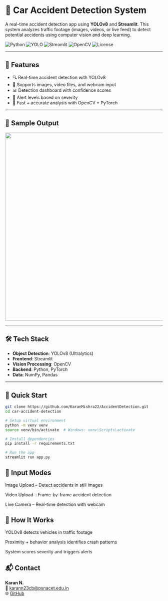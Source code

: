 # 🚗 Car Accident Detection System

A real-time accident detection app using **YOLOv8** and **Streamlit**. This system analyzes traffic footage (images, videos, or live feed) to detect potential accidents using computer vision and deep learning.

![Python](https://img.shields.io/badge/python-v3.8+-blue.svg)
![YOLO](https://img.shields.io/badge/YOLO-v8-green.svg)
![Streamlit](https://img.shields.io/badge/streamlit-v1.28+-red.svg)
![OpenCV](https://img.shields.io/badge/opencv-v4.8+-orange.svg)
![License](https://img.shields.io/badge/license-MIT-green.svg)

---

## 🚀 Features

- 🔍 Real-time accident detection with YOLOv8  
- 🎥 Supports images, video files, and webcam input  
- 📊 Detection dashboard with confidence scores  
- 🚨 Alert levels based on severity  
- 🧠 Fast + accurate analysis with OpenCV + PyTorch

---
## 📸 Sample Output

<img src="./assets/screenshots/Screenshot%202025-07-08%20185232.png" width="600"/>

---

## 🛠️ Tech Stack

- **Object Detection**: YOLOv8 (Ultralytics)  
- **Frontend**: Streamlit  
- **Vision Processing**: OpenCV  
- **Backend**: Python, PyTorch  
- **Data**: NumPy, Pandas

---

## 🔧 Quick Start

```bash
git clone https://github.com/KaranMishra22/AccidentDetection.git
cd car-accident-detection

# Setup virtual environment
python -m venv venv
source venv/bin/activate  # Windows: venv\Scripts\activate

# Install dependencies
pip install -r requirements.txt

# Run the app
streamlit run app.py
```

## 📸 Input Modes
Image Upload – Detect accidents in still images

Video Upload – Frame-by-frame accident detection

Live Camera – Real-time detection with webcam

## 🎯 How It Works
YOLOv8 detects vehicles in traffic footage

Proximity + behavior analysis identifies crash patterns

System scores severity and triggers alerts

## 📬 Contact

**Karan N.**  
📧 karann23cb@psnacet.edu.in  
🌐 [GitHub](https://github.com/KaranMishra22)
